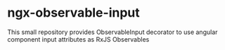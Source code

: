 # ngx-observable-input
This small repository provides ObservableInput decorator to use angular component input attributes as RxJS Observables
